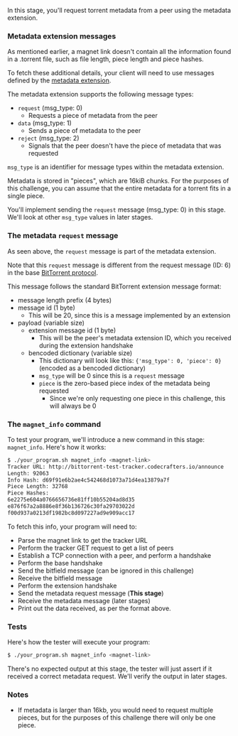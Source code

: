 In this stage, you'll request torrent metadata from a peer using the metadata extension.

### Metadata extension messages

As mentioned earlier, a magnet link doesn't contain all the information found in a .torrent file, such as file length, piece length and piece hashes.

To fetch these additional details, your client will need to use messages defined by the [metadata extension](https://www.bittorrent.org/beps/bep_0009.html#extension-message).

The metadata extension supports the following message types:

- `request` (msg_type: 0)
  - Requests a piece of metadata from the peer
- `data` (msg_type: 1)
  - Sends a piece of metadata to the peer
- `reject` (msg_type: 2)
  - Signals that the peer doesn't have the piece of metadata that was requested

`msg_type` is an identifier for message types within the metadata extension.

Metadata is stored in "pieces", which are 16kiB chunks. For the purposes of this challenge, you can assume that the entire metadata for a torrent fits in a single piece.

You'll implement sending the `request` message (msg_type: 0) in this stage. We'll look at other `msg_type` values in later stages.

### The metadata `request` message

As seen above, the `request` message is part of the metadata extension.

Note that this `request` message is different from the request message (ID: 6) in the base [BitTorrent protocol](https://www.bittorrent.org/beps/bep_0003.html).

This message follows the standard BitTorrent extension message format:

- message length prefix (4 bytes)
- message id (1 byte)
    - This will be 20, since this is a message implemented by an extension
- payload (variable size)
    - extension message id (1 byte)
        - This will be the peer's metadata extension ID, which you received during the extension handshake
    - bencoded dictionary (variable size)
        - This dictionary will look like this: `{'msg_type': 0, 'piece': 0}` (encoded as a bencoded dictionary)
        - `msg_type` will be 0 since this is a `request` message
        - `piece` is the zero-based piece index of the metadata being requested
            - Since we're only requesting one piece in this challenge, this will always be 0

### The `magnet_info` command

To test your program, we'll introduce a new command in this stage: `magnet_info`. Here's how it works:

```bash
$ ./your_program.sh magnet_info <magnet-link>
Tracker URL: http://bittorrent-test-tracker.codecrafters.io/announce
Length: 92063
Info Hash: d69f91e6b2ae4c542468d1073a71d4ea13879a7f
Piece Length: 32768
Piece Hashes:
6e2275e604a0766656736e81ff10b55204ad8d35
e876f67a2a8886e8f36b136726c30fa29703022d
f00d937a0213df1982bc8d097227ad9e909acc17
```

To fetch this info, your program will need to:

- Parse the magnet link to get the tracker URL
- Perform the tracker GET request to get a list of peers
- Establish a TCP connection with a peer, and perform a handshake
- Perform the base handshake
- Send the bitfield message (can be ignored in this challenge)
- Receive the bitfield message
- Perform the extension handshake
- Send the metadata request message (**This stage**)
- Receive the metadata message (later stages)
- Print out the data received, as per the format above.

### Tests

Here's how the tester will execute your program:

```bash
$ ./your_program.sh magnet_info <magnet-link>
```

There's no expected output at this stage, the tester will just assert if it received a correct metadata request. We'll
verify the output in later stages.

### Notes

- If metadata is larger than 16kb, you would need to request multiple pieces, but for the purposes of this challenge there will only be one piece.